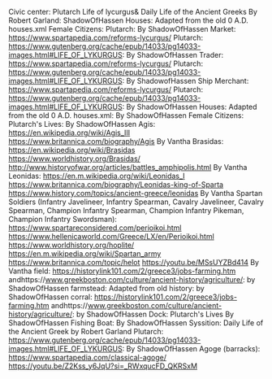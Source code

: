 Civic center: Plutarch Life of lycurgus&  Daily Life of the Ancient Greeks By Robert Garland: ShadowOfHassen 
Houses: Adapted from the old 0 A.D. houses.xml
Female Citizens: Plutarch: By ShadowOfHassen
Market: https://www.spartapedia.com/reforms-lycurgus/ Plutarch: https://www.gutenberg.org/cache/epub/14033/pg14033-images.html#LIFE_OF_LYKURGUS: By ShadowOfHassen
Trader: https://www.spartapedia.com/reforms-lycurgus/ Plutarch: https://www.gutenberg.org/cache/epub/14033/pg14033-images.html#LIFE_OF_LYKURGUS: By ShadowofHassen
Ship Merchant: https://www.spartapedia.com/reforms-lycurgus/ Plutarch: https://www.gutenberg.org/cache/epub/14033/pg14033-images.html#LIFE_OF_LYKURGUS: By ShadowOfHassen
Houses: Adapted from the old 0 A.D. houses.xml: By ShadowOfHassen
Female Citizens: Plutarch's Lives: By ShadowOfHassen
Agis: https://en.wikipedia.org/wiki/Agis_III https://www.britannica.com/biography/Agis  By Vantha 
Brasidas:  https://en.wikipedia.org/wiki/Brasidas https://www.worldhistory.org/Brasidas/ http://www.historyofwar.org/articles/battles_amphipolis.html By Vantha 
Leonidas: https://en.m.wikipedia.org/wiki/Leonidas_I https://www.britannica.com/biography/Leonidas-king-of-Sparta https://www.history.com/topics/ancient-greece/leonidas By Vantha 
Spartan Soldiers (Infantry Javelineer, Infantry Spearman, Cavalry Javelineer, Cavalry Spearman, Champion Infantry Spearman, Champion Infantry Pikeman, Champion Infantry Swordsman): https://www.spartareconsidered.com/perioikoi.html
https://www.hellenicaworld.com/Greece/LX/en/Perioikoi.html https://www.worldhistory.org/hoplite/ https://en.m.wikipedia.org/wiki/Spartan_army https://www.britannica.com/topic/helot https://youtu.be/MSsUYZBd414 By Vantha
field: https://historylink101.com/2/greece3/jobs-farming.htm andhttps://www.greekboston.com/culture/ancient-history/agriculture/: by ShadowOfHassen
farmstead: Adapted from old history: by ShadowOfHassen
corral: https://historylink101.com/2/greece3/jobs-farming.htm andhttps://www.greekboston.com/culture/ancient-history/agriculture/: by ShadowOfHassen
Dock: Plutarch's Lives By ShadowOfHassen
Fishing Boat: By ShadowOfHassen
Syssition: Daily Life of the Ancient Greek by Robert Garland Plutarch: https://www.gutenberg.org/cache/epub/14033/pg14033-images.html#LIFE_OF_LYKURGUS: By ShadowOfHassen
Agoge (barracks):
https://www.spartapedia.com/classical-agoge/
https://youtu.be/Z2Kss_y6JqU?si=_RWxqucFD_QKRSxM


